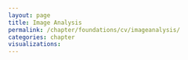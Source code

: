 ```yaml
---
layout: page
title: Image Analysis
permalink: /chapter/foundations/cv/imageanalysis/
categories: chapter
visualizations:
---
```


